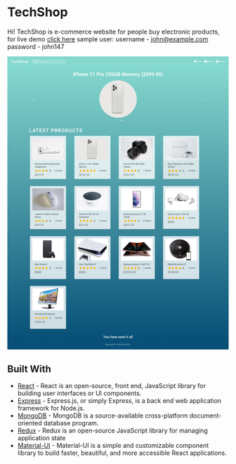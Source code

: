 # TechShop
Hi!
TechShop is e-commerce website for people buy electronic products,
for live demo [click here](https://techshop-2021.herokuapp.com/)
sample user:
username - john@example.com
password - john147

![Home Page](screenshots/home.png)

## Built With

* [React](https://reactjs.org/)  - React is an open-source, front end, JavaScript library for building user interfaces or UI components.
* [Express](https://expressjs.com/) - Express.js, or simply Express, is a back end web application framework for Node.js.
* [MongoDB](https://www.mongodb.com/) - MongoDB is a source-available cross-platform document-oriented database program.
* [Redux](https://redux.js.org/) - Redux is an open-source JavaScript library for managing application state
* [Material-UI](https://material-ui.com/) - Material-UI is a simple and customizable component library to build faster, beautiful, and more accessible React applications. 
